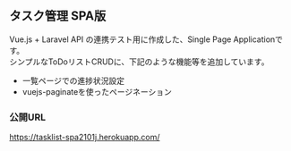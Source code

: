## タスク管理 SPA版

Vue.js + Laravel API の連携テスト用に作成した、Single Page Applicationです。<br/>
シンプルなToDoリストCRUDに、下記のような機能等を追加しています。

- 一覧ページでの進捗状況設定
- vuejs-paginateを使ったページネーション

### 公開URL
https://tasklist-spa2101j.herokuapp.com/
